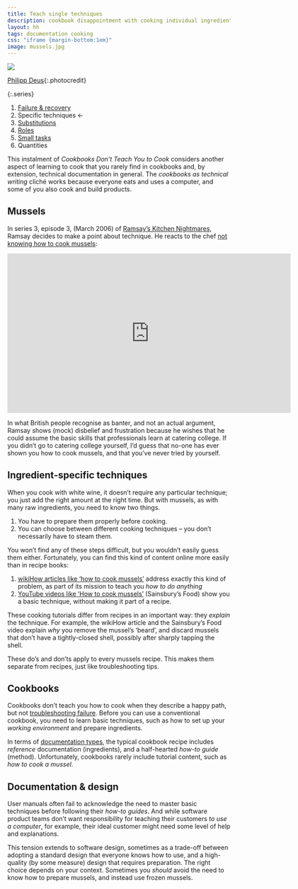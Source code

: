 ```yaml
---
title: Teach single techniques
description: cookbook disappointment with cooking individual ingredients
layout: hh
tags: documentation cooking
css: "iframe {margin-bottom:1em}"
image: mussels.jpg
---
```


![](mussels.jpg)

[Philipp Deus](https://unsplash.com/photos/TXX0hW8-9a0){:.photocredit}

{:.series}
1. [Failure & recovery](document-failure)
2. Specific techniques ←
3. [Substitutions](document-substitutions)
4. [Roles](document-roles)
5. [Small tasks](document-small-tasks)
6. Quantities

This instalment of _Cookbooks Don’t Teach You to Cook_
considers another aspect of learning to cook that you rarely find in cookbooks and,
by extension, technical documentation in general.
The _cookbooks as technical writing_ cliché works because everyone eats and uses a computer,
and some of you also cook and build products.

## Mussels

In series 3, episode 3, (March 2006) of
[Ramsay’s Kitchen Nightmares](https://en.wikipedia.org/wiki/Ramsay%27s_Kitchen_Nightmares),
Ramsay decides to make a point about technique.
He reacts to the chef [not knowing how to cook mussels](https://www.youtube.com/watch?v=u0Z7EPh8oLU):

<iframe width="640" height="360" src="https://www.youtube.com/embed/u0Z7EPh8oLU?si=KVb6v66O10CLfOm2" title="Ramsay’s Kitchen Nightmares video clip" frameborder="0" allow="accelerometer; clipboard-write; encrypted-media; gyroscope; picture-in-picture; web-share" referrerpolicy="strict-origin-when-cross-origin" allowfullscreen></iframe>

In what British people recognise as banter, and not an actual argument,
Ramsay shows (mock) disbelief and frustration because he wishes that he could assume the basic skills that professionals learn at catering college.
If you didn’t go to catering college yourself, I’d guess that no-one has ever shown you how to cook mussels, and that you’ve never tried by yourself.

## Ingredient-specific techniques

When you cook with white wine, it doesn’t require any particular technique;
you just add the right amount at the right time.
But with mussels, as with many raw ingredients, you need to know two things.

1. You have to prepare them properly before cooking.
2. You can choose between different cooking techniques – you don’t necessarily have to steam them.

You won’t find any of these steps difficult, but you wouldn’t easily guess them either.
Fortunately, you can find this kind of content online more easily than in recipe books:

1. [wikiHow articles like ‘how to cook mussels’](https://www.wikihow.life/Cook-Mussels) address exactly this kind of problem, as part of its mission to teach you _how to do anything_
2. [YouTube videos like ‘How to cook mussels’](https://www.youtube.com/watch?v=sgxuLvB-0C8) (Sainsbury’s Food) show you a basic technique, without making it part of a recipe.

These cooking tutorials differ from recipes in an important way: they _explain_ the technique.
For example, the wikiHow article and the Sainsbury’s Food video explain _why_ you remove the mussel’s ‘beard’, and discard mussels that don’t have a tightly-closed shell, possibly after sharply tapping the shell.

These do’s and don’ts apply to every mussels recipe.
This makes them separate from recipes, just like troubleshooting tips.

## Cookbooks

Cookbooks don’t teach you how to cook when they describe a happy path,
but not [troubleshooting failure](document-failure).
Before you can use a conventional cookbook, you need to learn basic techniques,
such as how to set up your _working environment_ and prepare ingredients.

In terms of [documentation types](https://documentation.divio.com),
the typical cookbook recipe includes _reference_ documentation (ingredients),
and a half-hearted _how-to guide_ (method).
Unfortunately, cookbooks rarely include tutorial content, such as _how to cook a mussel_.


## Documentation & design

User manuals often fail to acknowledge the need to master basic techniques before following their _how-to guides_.
And while software product teams don’t want responsibility for teaching their customers _to use a computer_,
for example, their ideal customer might need some level of help and explanations.

This tension extends to software design,
sometimes as a trade-off between adopting a standard design that everyone knows how to use,
and a high-quality (by some measure) design that requires preparation.
The right choice depends on your context.
Sometimes you _should_ avoid the need to know how to prepare mussels,
and instead use frozen mussels.
